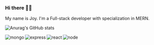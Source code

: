 ### Hi there 👋🏻    

My name is Joy. I'm a Full-stack developer with specialization in MERN.

![Anurag's GitHub stats](https://github-readme-stats.vercel.app/api?username=LucidJoy&show_icons=true&theme=gotham&hide_border=true&bg_color=0d1117&title_color=FF0080&icon_color=FF0080&text_color=fefefe)
<!-- ![Anurag's GitHub stats](https://github-readme-stats.vercel.app/api?username=LucidJoy&show_icons=true&theme=gotham&hide_border=true) -->

<img align="left" alt="mongo" src="https://img.shields.io/badge/MongoDB-%234ea94b.svg?style=for-the-badge&logo=mongodb&logoColor=white"/>

<img align="left" alt="express" src="https://img.shields.io/badge/express.js-%23404d59.svg?style=for-the-badge&logo=express&logoColor=%2361DAFB"/>

<img align="left" alt="react" src="https://img.shields.io/badge/react-%2320232a.svg?style=for-the-badge&logo=react&logoColor=%2361DAFB"/>

<img align="left" alt="node" src="https://img.shields.io/badge/node.js-6DA55F?style=for-the-badge&logo=node.js&logoColor=white"/>




<!-- <img alt="css" src="https://img.shields.io/badge/css3-%231572B6.svg?style=for-the-badge&logo=css3&logoColor=white"/> -->






